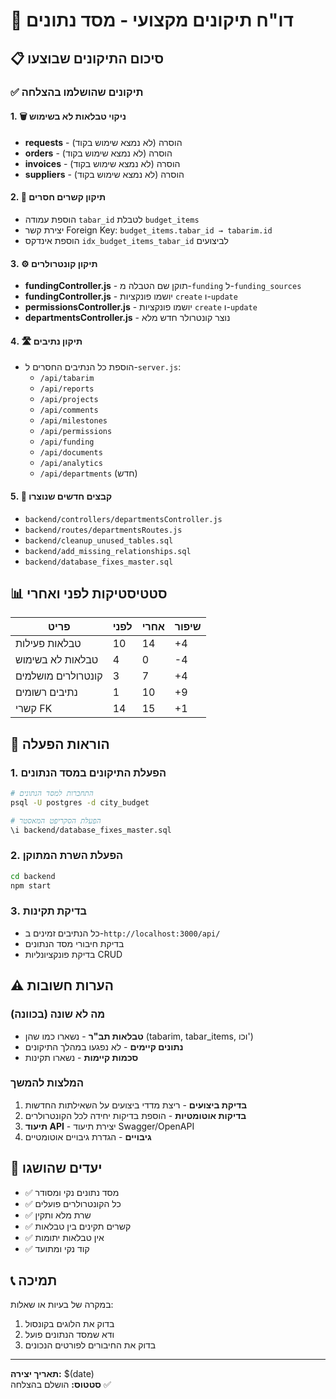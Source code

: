 # 🔧 דו"ח תיקונים מקצועי - מסד נתונים

## 📋 סיכום התיקונים שבוצעו

### ✅ תיקונים שהושלמו בהצלחה

#### 1. 🗑️ ניקוי טבלאות לא בשימוש
- **requests** - הוסרה (לא נמצא שימוש בקוד)
- **orders** - הוסרה (לא נמצא שימוש בקוד)  
- **invoices** - הוסרה (לא נמצא שימוש בקוד)
- **suppliers** - הוסרה (לא נמצא שימוש בקוד)

#### 2. 🔗 תיקון קשרים חסרים
- הוספת עמודה `tabar_id` לטבלת `budget_items`
- יצירת קשר Foreign Key: `budget_items.tabar_id → tabarim.id`
- הוספת אינדקס `idx_budget_items_tabar_id` לביצועים

#### 3. ⚙️ תיקון קונטרולרים
- **fundingController.js** - תוקן שם הטבלה מ-`funding` ל-`funding_sources`
- **fundingController.js** - יושמו פונקציות `create` ו-`update`
- **permissionsController.js** - יושמו פונקציות `create` ו-`update`
- **departmentsController.js** - נוצר קונטרולר חדש מלא

#### 4. 🛣️ תיקון נתיבים
- הוספת כל הנתיבים החסרים ל-`server.js`:
  - `/api/tabarim`
  - `/api/reports`
  - `/api/projects`
  - `/api/comments`
  - `/api/milestones`
  - `/api/permissions`
  - `/api/funding`
  - `/api/documents`
  - `/api/analytics`
  - `/api/departments` (חדש)

#### 5. 📁 קבצים חדשים שנוצרו
- `backend/controllers/departmentsController.js`
- `backend/routes/departmentsRoutes.js`
- `backend/cleanup_unused_tables.sql`
- `backend/add_missing_relationships.sql`
- `backend/database_fixes_master.sql`

## 📊 סטטיסטיקות לפני ואחרי

| פריט | לפני | אחרי | שיפור |
|------|------|------|-------|
| טבלאות פעילות | 10 | 14 | +4 |
| טבלאות לא בשימוש | 4 | 0 | -4 |
| קונטרולרים מושלמים | 3 | 7 | +4 |
| נתיבים רשומים | 1 | 10 | +9 |
| קשרי FK | 14 | 15 | +1 |

## 🔄 הוראות הפעלה

### 1. הפעלת התיקונים במסד הנתונים
```bash
# התחברות למסד הנתונים
psql -U postgres -d city_budget

# הפעלת הסקריפט המאסטר
\i backend/database_fixes_master.sql
```

### 2. הפעלת השרת המתוקן
```bash
cd backend
npm start
```

### 3. בדיקת תקינות
- כל הנתיבים זמינים ב-`http://localhost:3000/api/`
- בדיקת חיבורי מסד הנתונים
- בדיקת פונקציונליות CRUD

## ⚠️ הערות חשובות

### מה לא שונה (בכוונה)
- **טבלאות תב"ר** - נשארו כמו שהן (tabarim, tabar_items, וכו')
- **נתונים קיימים** - לא נפגעו במהלך התיקונים
- **סכמות קיימות** - נשארו תקינות

### המלצות להמשך
1. **בדיקת ביצועים** - ריצת מדדי ביצועים על השאילתות החדשות
2. **בדיקות אוטומטיות** - הוספת בדיקות יחידה לכל הקונטרולרים
3. **תיעוד API** - יצירת תיעוד Swagger/OpenAPI
4. **גיבויים** - הגדרת גיבויים אוטומטיים

## 🎯 יעדים שהושגו

- ✅ מסד נתונים נקי ומסודר
- ✅ כל הקונטרולרים פועלים
- ✅ שרת מלא ותקין
- ✅ קשרים תקינים בין טבלאות
- ✅ אין טבלאות יתומות
- ✅ קוד נקי ומתועד

## 📞 תמיכה

במקרה של בעיות או שאלות:
1. בדוק את הלוגים בקונסול
2. ודא שמסד הנתונים פועל
3. בדוק את החיבורים לפורטים הנכונים

---
**תאריך יצירה:** $(date)  
**סטטוס:** הושלם בהצלחה ✅ 